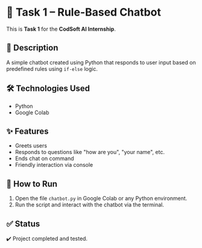 # 🤖 Task 1 – Rule-Based Chatbot

This is **Task 1** for the **CodSoft AI Internship**.

## 📌 Description
A simple chatbot created using Python that responds to user input based on predefined rules using `if-else` logic.

## 🛠️ Technologies Used
- Python
- Google Colab

## ✨ Features
- Greets users
- Responds to questions like "how are you", "your name", etc.
- Ends chat on command
- Friendly interaction via console

## 🚀 How to Run
1. Open the file `chatbot.py` in Google Colab or any Python environment.
2. Run the script and interact with the chatbot via the terminal.


## ✅ Status
✔️ Project completed and tested.
